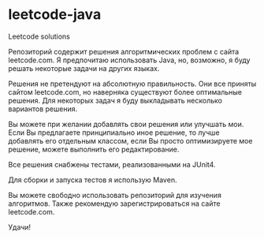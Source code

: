 # leetcode-java

Leetcode solutions

Репозиторий содержит решения алгоритмических проблем с сайта leetcode.com. Я предпочитаю использовать Java, но, возможно, я буду решать некоторые задачи на других языках.

Решения не претендуют на абсолютную правильность. Они все приняты сайтом leetcode.com, но наверняка существуют более оптимальные решения. Для некоторых задач я буду выкладывать несколько вариантов решения.

Вы можете при желании добавлять свои решения или улучшать мои. Если Вы предлагаете принципиально иное решение, то лучше добавлять его отдельным классом, если Вы просто оптимизируете мое решение, можете выполнить его редактирование.

Все решения снабжены тестами, реализованными на JUnit4.

Для сборки и запуска тестов я использую Maven.

Вы можете свободно использовать репозиторий для изучения алгоритмов. Также рекомендую зарегистрироваться на сайте leetcode.com.

Удачи!
